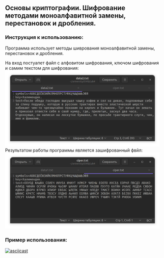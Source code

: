 ## Основы криптографии. Шифрование методами моноалфавитной замены, перестановок и дробления.
### Инструкция к использованию:
Программа использует методы шиврования моноалфавитной замены, перестановок и дробления.

На вход постуапет файл с алфовитом шифрования, ключом шифрования и самим текстом для шифрования:
![Image alt](https://raw.githubusercontent.com/NikKha03/encryption_methods/main/image/structure.png)
Результатом работы программы является зашифрованный фвйл:
![Image alt](https://raw.githubusercontent.com/NikKha03/encryption_methods/main/image/cipher.png)
### Пример использования:
[![asciicast](https://asciinema.org/a/2ovfxpMBwIXHXxanXc2n1lnoI.svg)](https://asciinema.org/a/2ovfxpMBwIXHXxanXc2n1lnoI)